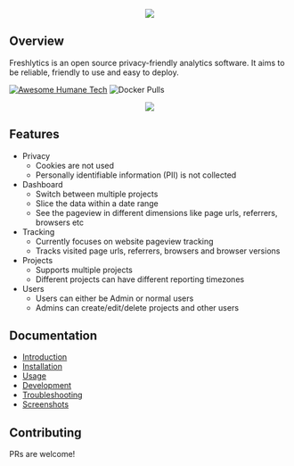 <p align="center"><img src="https://raw.githubusercontent.com/sheshbabu/freshlytics/master/docs/title.png" /></p>

## Overview

Freshlytics is an open source privacy-friendly analytics software. It aims to be reliable, friendly to use and easy to deploy.

[![Awesome Humane Tech](https://raw.githubusercontent.com/humanetech-community/awesome-humane-tech/main/humane-tech-badge.svg?sanitize=true)](https://github.com/humanetech-community/awesome-humane-tech) ![Docker Pulls](https://img.shields.io/docker/pulls/freshlytics/freshlytics?style=flat-square)

<p align="center"><img src="https://raw.githubusercontent.com/sheshbabu/freshlytics/master/docs/screenshots/home.png" /></p>

## Features

- Privacy
  - Cookies are not used
  - Personally identifiable information (PII) is not collected
- Dashboard
  - Switch between multiple projects
  - Slice the data within a date range
  - See the pageview in different dimensions like page urls, referrers, browsers etc
- Tracking
  - Currently focuses on website pageview tracking
  - Tracks visited page urls, referrers, browsers and browser versions
- Projects
  - Supports multiple projects
  - Different projects can have different reporting timezones
- Users
  - Users can either be Admin or normal users
  - Admins can create/edit/delete projects and other users

## Documentation

- [Introduction](./docs/README.md)
- [Installation](./docs/installation.md)
- [Usage](./docs/usage.md)
- [Development](./docs/development.md)
- [Troubleshooting](./docs/troubleshooting.md)
- [Screenshots](./docs/screenshots.md)

## Contributing

PRs are welcome!
